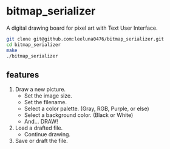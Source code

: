 # bitmap_serializer
A digital drawing board for pixel art with Text User Interface.

```bash
git clone git@github.com:leeluna0476/bitmap_serializer.git
cd bitmap_serializer
make
./bitmap_serializer
```

## features
1. Draw a new picture.
   - Set the image size.
   - Set the filename.
   - Select a color palette. (Gray, RGB, Purple, or else)
   - Select a background color. (Black or White)
   - And... DRAW!
2. Load a drafted file.
   - Continue drawing.
3. Save or draft the file.
